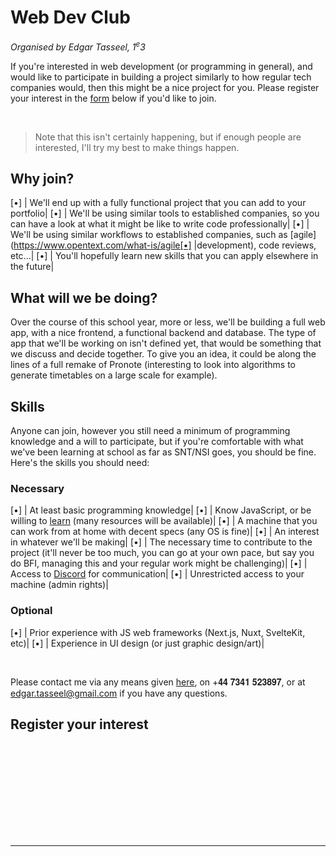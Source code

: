 # Web Dev Club

<i>Organised by Edgar Tasseel, 1<sup>e</sup>3</i>

If you're interested in web development (or programming in general), and would like to participate in building a project similarly to how regular tech companies would, then this might be a nice project for you. Please register your interest in the [form](#register-your-interest) below if you'd like to join.

<br/>

> Note that this isn't certainly happening, but if enough people are interested, I'll try my best to make things happen.

## Why join?

[•] | We'll end up with a fully functional project that you can add to your portfolio|
[•] | We'll be using similar tools to established companies, so you can have a look at what it might be like to write code professionally|
[•] | We'll be using similar workflows to established companies, such as [agile](https://www.opentext.com/what-is/agile[•] |development), code reviews, etc...|
[•] | You'll hopefully learn new skills that you can apply elsewhere in the future|

## What will we be doing?
Over the course of this school year, more or less, we'll be building a full web app, with a nice frontend, a functional backend and database. The type of app that we'll be working on isn't defined yet, that would be something that we discuss and decide together. To give you an idea, it could be along the lines of a full remake of Pronote (interesting to look into algorithms to generate timetables on a large scale for example).

## Skills
Anyone can join, however you still need a minimum of programming knowledge and a will to participate, but if you're comfortable with what we've been learning at school as far as SNT/NSI goes, you should be fine. Here's the skills you should need:

### Necessary

[•] | At least basic programming knowledge|
[•] | Know JavaScript, or be willing to [learn](https://www.w3schools.com/js/) (many resources will be available)|
[•] | A machine that you can work from at home with decent specs (any OS is fine)|
[•] | An interest in whatever we'll be making|
[•] | The necessary time to contribute to the project (it'll never be too much, you can go at your own pace, but say you do BFI, managing this and your regular work might be challenging)|
[•] | Access to [Discord](https://discord.com/) for communication|
[•] | Unrestricted access to your machine (admin rights)|

### Optional

[•] | Prior experience with JS web frameworks (Next.js, Nuxt, SvelteKit, etc)|
[•] | Experience in UI design (or just graphic design/art)|

<br/>

Please contact me via any means given [here](contact), on +𝟒𝟒 𝟕𝟑𝟒𝟏 𝟓𝟐𝟑𝟖𝟗𝟕, or at [edgar.tasseel@gmail.com](mailto:edgar.tasseel@gmail.com) if you have any questions.

## Register your interest

<iframe id="tallyIframe" data-tally-src="https://tally.so/embed/3j7Pe4?alignLeft=1&hideTitle=1&transparentBackground=1&dynamicHeight=1" loading="lazy" width="100%" height="auto" frameborder="0" marginheight="0" marginwidth="0" title="Interest Check"></iframe>

<hr/>

<script>
var d = document,
	w = "https://tally.so/widgets/embed.js",
	v = function () {
		"undefined" != typeof Tally ? Tally.loadEmbeds() : d.querySelectorAll("iframe[data-tally-src]:not([src])").forEach((function (e) {
			e.src = e.dataset.tallySrc
		}))
	};

if ("undefined" != typeof Tally) v();
else if (d.querySelector('script[src="' + w + '"]') == null) {
	var s = d.createElement("script");
	s.src = w, s.onload = v, s.onerror = v, d.body.appendChild(s);
}
</script>